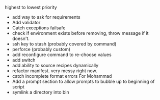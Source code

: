 highest to lowest priority
* add way to ask for requirements
* Add validator
* Catch exceptions failsafe
* check if environment exists before removing, throw message if it doesn't.
* ssh key to stash (probably covered by command)
* perforce (probably custom)
* add reconfigure command to re-choose values
* add switch
* add ability to source recipes dynamically
* refactor manifest. very messy right now.
* catch incomplete format errors
For Mohammad
* Add a prompt section to allow prompts to bubble up to beginning of script
* symlink a directory into bin
